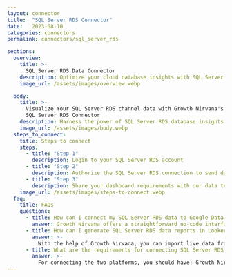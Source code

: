 ```yaml
---
layout: connector
title:  "SQL Server RDS Connector"
date:   2023-08-10
categories: connectors
permalink: connectors/sql_server_rds

sections:
  overview:
    title: >-
      SQL Server RDS Data Connector
    description: Optimize your cloud database insights with SQL Server RDS integration. Seamlessly merge SQL Server RDS database data with Looker Studio's analytical capabilities, unlocking insights that drive database performance strategies, data optimization, and operational excellence.
    image_url: /assets/images/overview.webp

  body:
    title: >-
      Visualize Your SQL Server RDS channel data with Growth Nirvana's
      SQL Server RDS Connector
    description: Harness the power of SQL Server RDS database insights integrated into Looker Studio for strategic data management decisions.
    image_url: /assets/images/body.webp
  steps_to_connect:
    title: Steps to connect
    steps:
      - title: "Step 1"
        description: Login to your SQL Server RDS account
      - title: "Step 2"
        description: Authorize the SQL Server RDS connection to send data to Growth Nirvana
      - title: "Step 3"
        description: Share your dashboard requirements with our data team. We will build the report for you.
    image_url: /assets/images/steps-to-connect.webp
  faq:
    title: FAQs
    questions:
      - title: How can I connect my SQL Server RDS data to Google Data Studio/Looker Studio?
        answer: Growth Nirvana offers a straightforward no-code interface to connect to SQL Server RDS data sources.
      - title: How can I generate SQL Server RDS data reports in Looker Studio?
        answer: >-
          With the help of Growth Nirvana, you can import live data from SQL Server RDS into Looker Studio. These data can be viewed in charts, tables, and dashboards to generate branded reports that can be shared instantly.
      - title: What are the requirements for connecting SQL Server RDS and Looker Studio?
        answer: >-
          For connecting the two platforms, you should have: Growth Nirvana Account and SQL Server RDS Ads Account
---
```

